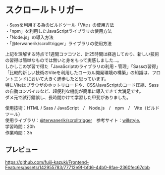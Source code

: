 # スクロールトリガー
・Sassを利用する為のビルドツール「Vite」の使用方法  
・「npm」を利用したJavaScriptライブラリの使用方法  
・「Node.js」の導入方法  
・「@terwanerik/scrolltrigger」ライブラリの使用方法

上記を理解する時点で1週間コツコツと、計25時間は経過しており、新しい技術の習得は簡単なものでは無いと身をもって実感しました...。  
しかしこの学習で得た「JavaScriptのライブラリの利用・管理」「Sassの習得」「比較的新しい技術のViteを利用したローカル開発環境の構築」の知識は、フロントエンドにおいて大きく進歩したと思っています。  
特にViteはブラウザのホットリロードや、CSS/JavaScriptのコード圧縮、Sassの自動コンパイルなど、超便利な機能が簡単に導入できて大満足です。  
ダメ元で試行錯誤し、長時間かけて学習した甲斐がありました。

使用技術：HTML / Sass / JavaScript　/　Node.js　/　npm　/　Vite（ビルドツール）  
使用ライブラリ：[@terwanerik/scrolltrigger](https://terwanerik.github.io/ScrollTrigger/)　参考サイト：[willstyle.](https://www.willstyle.co.jp/blog/2869/)  
学習時間：20h  
作業時間：3h

## プレビュー
https://github.com/fujii-kazuki/Frontend-Features/assets/142955783/77712e9f-bfd6-44b0-8fae-2360fec67cbb
